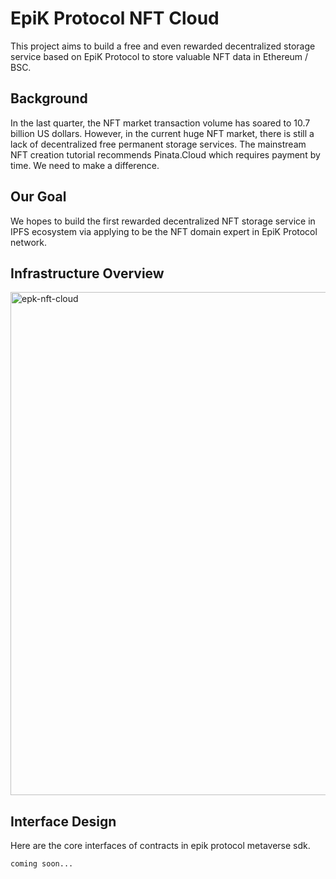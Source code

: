# EpiK Protocol NFT Cloud

This project aims to build a free and even rewarded decentralized storage service based on EpiK Protocol to store valuable NFT data in Ethereum / BSC.

## Background

In the last quarter, the NFT market transaction volume has soared to 10.7 billion US dollars. However, in the current huge NFT market, there is still a lack of decentralized free permanent storage services. The mainstream NFT creation tutorial recommends Pinata.Cloud which requires payment by time. We need to make a difference.

## Our Goal

We hopes to build the first rewarded decentralized NFT storage service in IPFS ecosystem via applying to be the NFT domain expert in EpiK Protocol network. 

## Infrastructure Overview
<img width="805" alt="epk-nft-cloud" src="https://user-images.githubusercontent.com/92774411/138080482-236f8ebd-07d3-49f0-ad9c-0fc5684f31b0.png">


## Interface Design

Here are the core interfaces of contracts in epik protocol metaverse sdk.

```txt
coming soon...
```
